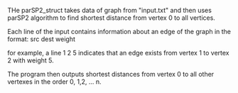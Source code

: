 THe parSP2_struct takes data of graph from "input.txt" and then uses parSP2 algorithm to find shortest distance from vertex 0 to all vertices.

Each line of the input contains information about an edge of the graph in the format:
src dest weight

for example, a line 1 2 5 indicates that an edge exists from vertex 1 to vertex 2 with weight 5.

The program then outputs shortest distances from vertex 0 to all other vertexes in the order 0, 1,2, ... n.
